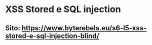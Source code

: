 # XSS Stored e SQL injection
## Sito: https://www.byterebels.eu/s6-l5-xss-stored-e-sql-injection-blind/
